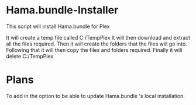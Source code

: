 # Hama.bundle-Installer

This script will install Hama.bundle for Plex

It will create a temp file called C:/TempPlex
It will then download and extract all the files required.
Then it will create the folders that the files will go into.
Following that it will then copy the files and folders required.
Finally it will delete C:/TempPlex


# Plans

To add in the option to be able to update Hama.bundle 's local installation.
